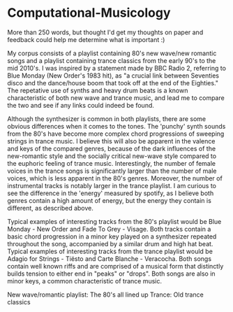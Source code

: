# Computational-Musicology
More than 250 words, but thought I'd get my thoughts on paper and feedback could help me determine what is important :)

My corpus consists of a playlist containing 80's new wave/new romantic songs and a playlist containing trance classics from the early 90's to the mid 2010's. I was inspired by a statement made by BBC Radio 2, referring to Blue Monday (New Order's 1983 hit), as "a crucial link between Seventies disco and the dance/house boom that took off at the end of the Eighties." The repetative use of synths and heavy drum beats is a known characteristic of both new wave and trance music, and lead me to compare the two and see if any links could indeed be found.

Although the synthesizer is common in both playlists, there are some obvious differences when it comes to the tones. The 'punchy' synth sounds from the 80's have become more complex chord progressions of sweeping strings in trance music. I believe this will also be apparent in the valence and keys of the compared genres, because of the dark influences of the new-romantic style and the socially critical new-wave style compared to the euphoric feeling of trance music.
Interestingly, the number of female voices in the trance songs is significantly larger than the number of male voices, which is less apparent in the 80's genres. Moreover, the number of instrumental tracks is notably larger in the trance playlist.
I am curious to see the difference in the 'energy' measured by spotify, as I believe both genres contain a high amount of energy, but the energy they contain is different, as described above.

Typical examples of interesting tracks from the 80's playlist would be Blue Monday - New Order and Fade To Grey - Visage. 
Both tracks contain a basic chord progression in a minor key played on a synthesizer repeated throughout the song, accompanied by a similar drum and high hat beat.
Typical examples of interesting tracks from the trance playlist would be Adagio for Strings - Tiësto and Carte Blanche - Veracocha. Both songs contain well known riffs and are comprised of a musical form that distinctly builds tension to either end in "peaks" or "drops". Both songs are also in minor keys, a common characteristic of trance music.


New wave/romantic playlist: The 80's all lined up
Trance: Old trance classics
